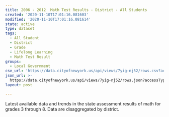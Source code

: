 ```yaml
---
title: 2006 - 2012  Math Test Results - District - All Students
created: '2020-11-10T17:01:16.081603'
modified: '2020-11-10T17:01:16.081614'
state: active
type: dataset
tags:
  - All Student
  - District
  - Grade
  - Lifelong Learning
  - Math Test Result
groups:
  - Local Government
csv_url: 'https://data.cityofnewyork.us/api/views/7yig-nj52/rows.csv?accessType=DOWNLOAD'
json_url: >-
  https://data.cityofnewyork.us/api/views/7yig-nj52/rows.json?accessType=DOWNLOAD
layout: post

---
```

Latest available data and trends in the state assessment results of math for grades 3 through 8. Data are disaggregated by district.
